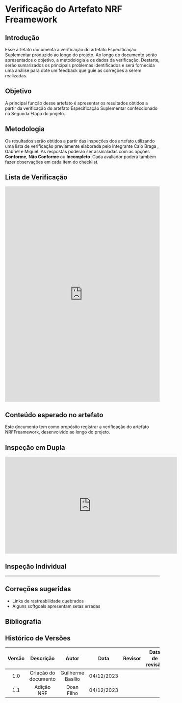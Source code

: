 # **Verificação do Artefato NRF Freamework**

## **Introdução**

Esse artefato documenta a verificação do artefato Especificação Suplementar produzido ao longo do projeto. Ao longo do documento serão apresentados o objetivo, a metodologia e os dados da verificação. Destarte, serão sumarizados os principais problemas  identificados e será fornecida uma análise para obte um feedback que guie as correções a serem realizadas.

## **Objetivo**

A principal função desse artefato é apresentar os resultados obtidos a partir da verificação do artefato Especificação Suplementar confeccionado na Segunda Etapa do projeto.

## **Metodologia**


Os resultados serão obtidos a partir das inspeções dos artefato utilizando uma lista de verificação previamente elaborada pelo integrante Caio Braga , Gabriel e Miguel. As respostas poderão ser assinaladas com as opções **Conforme**, **Não Conforme** ou **Incompleto** .Cada avaliador poderá também fazer observações em cada item do checklist.

## **Lista de Verificação**

<iframe src="https://docs.google.com/spreadsheets/d/e/2PACX-1vSpfRvAx5nbPmOSPOUFOagMidlaxpW6qvDuGDQdobTJJtU3kTuyb81cOYLkZP2_51BYWErM9l8_f0ga/pubhtml?widget=true&amp;headers=false" width="100%" height="700" frameborder="0" scrolling="no"></iframe>

## **Conteúdo esperado no artefato**

Este documento tem como propósito registrar a verificação do artefato NRFFreamework, desenvolvido ao longo do projeto.

## **Inspeção em Dupla**

<iframe width="560" height="315" src="https://www.youtube.com/embed/xk_e4eJ4JXk?si=wS0UrsovcMB5wGKz" title="YouTube video player" frameborder="0" allow="accelerometer; autoplay; clipboard-write; encrypted-media; gyroscope; picture-in-picture; web-share" allowfullscreen></iframe>


## **Inspeção Individual** 

---
## **Correções sugeridas**

- Links de rastreabilidade quebrados
- Alguns softgoals apresentam setas erradas

## **Bibliografia**

>
>
>

## **Histórico de Versões**

| Versão |          Descrição              |     Autor      |      Data      |   Revisor     |    Data de revisão    |  
|:------:|:-------------------------------:|:--------------:|:--------------:|:-------------:|:---------------------:|
|  1.0   | Criação do documento  |   Guilherme Basílio  |   04/12/2023   |  |     |
|  1.1   | Adição NRF  |  Doan Filho   |   04/12/2023   |  |     |
